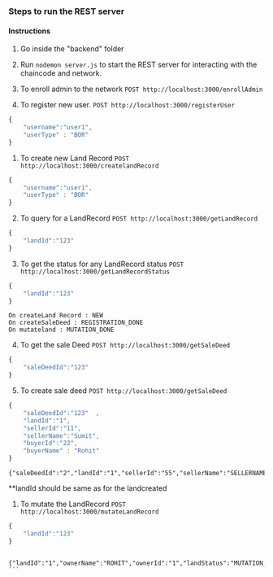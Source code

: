 ### Steps to run the REST server

#### Instructions
1. Go inside the "backend" folder
2. Run `nodemon server.js` to start the REST server for interacting with the chaincode and network.
3. To enroll admin to the network
   ```POST http://localhost:3000/enrollAdmin```   
   
4. To register new user.
 ```POST http://localhost:3000/registerUser```

```javascript
{	
    "username":"user1",
    "userType" : "BOR"
}
```
1. To create new Land Record
   ```POST http://localhost:3000/createlandRecord```
```javascript
{	
    "username":"user1",
    "userType" : "BOR"
}
```

2. To query for a LandRecord
    ```POST http://localhost:3000/getLandRecord```
```javascript
{	
    "landId":"123"    
}
```
3. To get the status for any LandRecord status
   ```POST http://localhost:3000/getLandRecordStatus```

```javascript
{	
    "landId":"123"    
}
```
```
On createLand Record : NEW
On createSaleDeed : REGISTRATION_DONE
On mutateland : MUTATION_DONE
```

4. To get the sale Deed 
   ```POST http://localhost:3000/getSaleDeed```

```javascript
{	
    "saleDeedId":"123"    
}
```
5. To create sale deed
    ```POST http://localhost:3000/getSaleDeed```

```javascript
{	
    "saleDeedId":"123"  ,
    "landId":"1",
    "sellerId":"11",
    "sellerName":"Sumit",
    "buyerId":"22",
    "buyerName" : "Rohit"  
}
```

```
{"saleDeedId":"2","landId":"1","sellerId":"55","sellerName":"SELLERNAME","buyerId":"555","buyerName":"ROHIT"}
```

**landId should be same as for the landcreated

1. To mutate the LandRecord 
   ```POST http://localhost:3000/mutateLandRecord```

```javascript
{	
    "landId":"123"    
}
```

```

{"landId":"1","ownerName":"ROHIT","ownerId":"1","landStatus":"MUTATION_DONE","saleDeedId":"2"} ```